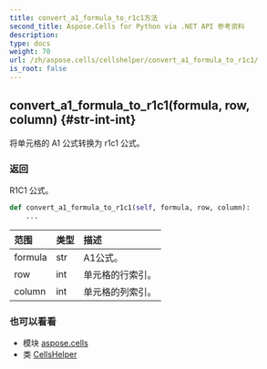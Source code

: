 ```yaml
---
title: convert_a1_formula_to_r1c1方法
second_title: Aspose.Cells for Python via .NET API 参考资料
description:
type: docs
weight: 70
url: /zh/aspose.cells/cellshelper/convert_a1_formula_to_r1c1/
is_root: false
---
```

##  convert_a1_formula_to_r1c1(formula, row, column) {#str-int-int}
将单元格的 A1 公式转换为 r1c1 公式。


### 返回

R1C1 公式。


```python
def convert_a1_formula_to_r1c1(self, formula, row, column):
    ...
```


|范围|类型|描述|
| :- | :- | :- |
| formula | str | A1公式。|
| row | int |单元格的行索引。|
| column | int |单元格的列索引。|



### 也可以看看
* 模块 [aspose.cells](../../)
* 类 [CellsHelper](/cells/python-net/zh/aspose.cells/cellshelper)
